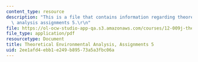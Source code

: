 ```yaml
---
content_type: resource
description: "This is a file that contains information regarding theoretical environmental\
  \ analysis assignments 5.\r\n"
file: https://ol-ocw-studio-app-qa.s3.amazonaws.com/courses/12-009j-theoretical-environmental-analysis-spring-2015/2ee1afd4ebb1e249b89573a5a3fbc06a_MIT12_009JS15_pset5.pdf
file_type: application/pdf
resourcetype: Document
title: Theoretical Environmental Analysis, Assignments 5
uid: 2ee1afd4-ebb1-e249-b895-73a5a3fbc06a
---
```


